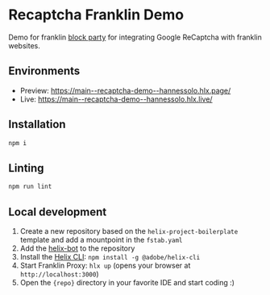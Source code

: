 # Recaptcha Franklin Demo
Demo for franklin [block party](https://www.hlx.live/developer/block-collection#block-party) for integrating Google ReCaptcha with franklin websites.

## Environments
- Preview: https://main--recaptcha-demo--hannessolo.hlx.page/
- Live: https://main--recaptcha-demo--hannessolo.hlx.live/

## Installation

```sh
npm i
```

## Linting

```sh
npm run lint
```

## Local development

1. Create a new repository based on the `helix-project-boilerplate` template and add a mountpoint in the `fstab.yaml`
1. Add the [helix-bot](https://github.com/apps/helix-bot) to the repository
1. Install the [Helix CLI](https://github.com/adobe/helix-cli): `npm install -g @adobe/helix-cli`
1. Start Franklin Proxy: `hlx up` (opens your browser at `http://localhost:3000`)
1. Open the `{repo}` directory in your favorite IDE and start coding :)
